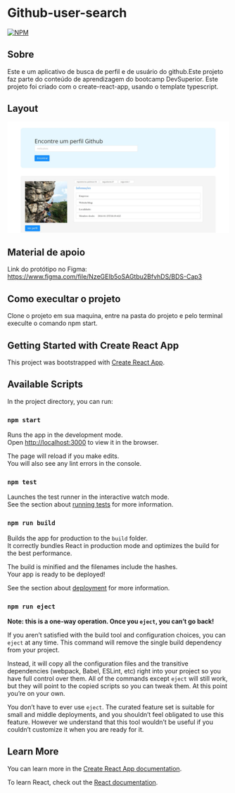 # Github-user-search

[![NPM](https://img.shields.io/npm/l/react)](https://github.com/charlistonrodrigo/github-user-search/blob/main/LICENSE)

## Sobre 

Este e um aplicativo de busca de perfil e de usuário do github.Este projeto faz parte do conteúdo de aprendizagem do bootcamp DevSuperior.
Este projeto foi criado com o create-react-app, usando o template typescript.

## Layout
<p align="center">
  <img width="1000" src="src/ImagemPerfil.jpg">
</P>

## Material de apoio

Link do protótipo no Figma: https://www.figma.com/file/NzeGEIb5oSAGtbu2BfvhDS/BDS-Cap3

## Como execultar o projeto

Clone o projeto em sua maquina, entre na pasta do projeto e pelo terminal execulte o comando npm start.



## Getting Started with Create React App

This project was bootstrapped with [Create React App](https://github.com/facebook/create-react-app).

## Available Scripts

In the project directory, you can run:

### `npm start`

Runs the app in the development mode.\
Open [http://localhost:3000](http://localhost:3000) to view it in the browser.

The page will reload if you make edits.\
You will also see any lint errors in the console.

### `npm test`

Launches the test runner in the interactive watch mode.\
See the section about [running tests](https://facebook.github.io/create-react-app/docs/running-tests) for more information.

### `npm run build`

Builds the app for production to the `build` folder.\
It correctly bundles React in production mode and optimizes the build for the best performance.

The build is minified and the filenames include the hashes.\
Your app is ready to be deployed!

See the section about [deployment](https://facebook.github.io/create-react-app/docs/deployment) for more information.

### `npm run eject`

**Note: this is a one-way operation. Once you `eject`, you can’t go back!**

If you aren’t satisfied with the build tool and configuration choices, you can `eject` at any time. This command will remove the single build dependency from your project.

Instead, it will copy all the configuration files and the transitive dependencies (webpack, Babel, ESLint, etc) right into your project so you have full control over them. All of the commands except `eject` will still work, but they will point to the copied scripts so you can tweak them. At this point you’re on your own.

You don’t have to ever use `eject`. The curated feature set is suitable for small and middle deployments, and you shouldn’t feel obligated to use this feature. However we understand that this tool wouldn’t be useful if you couldn’t customize it when you are ready for it.

## Learn More

You can learn more in the [Create React App documentation](https://facebook.github.io/create-react-app/docs/getting-started).

To learn React, check out the [React documentation](https://reactjs.org/).
